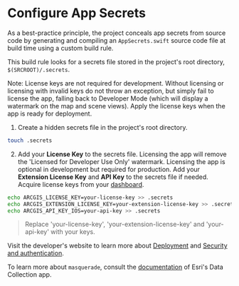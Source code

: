# Configure App Secrets

As a best-practice principle, the project conceals app secrets from source code by generating and compiling an `AppSecrets.swift` source code file at build time using a custom build rule.

This build rule looks for a secrets file stored in the project's root directory, `$(SRCROOT)/.secrets`.

Note: License keys are not required for development. Without licensing or licensing with invalid keys do not throw an exception, but simply fail to license the app, falling back to Developer Mode (which will display a watermark on the map and scene views). Apply the license keys when the app is ready for deployment.

1. Create a hidden secrets file in the project's root directory.

  ```bash
  touch .secrets
  ```

2. Add your **License Key** to the secrets file. Licensing the app will remove the 'Licensed for Developer Use Only' watermark. Licensing the app is optional in development but required for production. Add your **Extension License Key** and **API Key** to the secrets file if needed. Acquire license keys from your [dashboard](https://developers.arcgis.com/dashboard).

  ```bash
  echo ARCGIS_LICENSE_KEY=your-license-key >> .secrets
  echo ARCGIS_EXTENSION_LICENSE_KEY=your-extension-license-key >> .secrets
  echo ARCGIS_API_KEY_IOS=your-api-key >> .secrets
  ```

  > Replace 'your-license-key', 'your-extension-license-key' and 'your-api-key' with your keys.

Visit the developer's website to learn more about [Deployment](https://developers.arcgis.com/documentation/mapping-apis-and-services/deployment/) and [Security and authentication](https://developers.arcgis.com/documentation/mapping-apis-and-services/security/).

To learn more about `masquerade`, consult the [documentation](https://github.com/Esri/data-collection-ios/tree/main/docs#masquerade) of Esri's Data Collection app.
